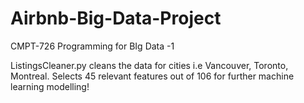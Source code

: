 # Airbnb-Big-Data-Project
CMPT-726 Programming for BIg Data -1

ListingsCleaner.py cleans the data for cities i.e Vancouver, Toronto, Montreal. Selects 45 relevant features out of 106 for further machine learning modelling!
